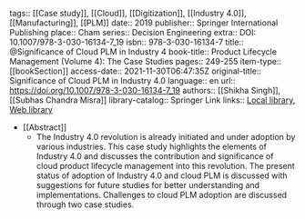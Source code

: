 tags:: [[Case study]], [[Cloud]], [[Digitization]], [[Industry 4.0]], [[Manufacturing]], [[PLM]]
date:: 2019
publisher:: Springer International Publishing
place:: Cham
series:: Decision Engineering
extra:: DOI: 10.1007/978-3-030-16134-7_19
isbn:: 978-3-030-16134-7
title:: @Significance of Cloud PLM in Industry 4
book-title:: Product Lifecycle Management (Volume 4): The Case Studies
pages:: 249-255
item-type:: [[bookSection]]
access-date:: 2021-11-30T06:47:35Z
original-title:: Significance of Cloud PLM in Industry 4.0
language:: en
url:: https://doi.org/10.1007/978-3-030-16134-7_19
authors:: [[Shikha Singh]], [[Subhas Chandra Misra]]
library-catalog:: Springer Link
links:: [Local library](zotero://select/library/items/Y8NZLA76), [Web library](https://www.zotero.org/users/6520516/items/Y8NZLA76)

- [[Abstract]]
	- The Industry 4.0 revolution is already initiated and under adoption by various industries. This case study highlights the elements of Industry 4.0 and discusses the contribution and significance of cloud product lifecycle management into this revolution. The present status of adoption of Industry 4.0 and cloud PLM is discussed with suggestions for future studies for better understanding and implementations. Challenges to cloud PLM adoption are discussed through two case studies.